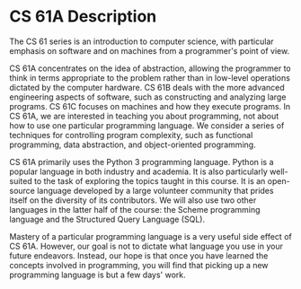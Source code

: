 # CS 61A Description
The CS 61 series is an introduction to computer science, with particular emphasis on software and on machines from a programmer's point of view.

CS 61A concentrates on the idea of abstraction, allowing the programmer to think in terms appropriate to the problem rather than in low-level operations dictated by the computer hardware.
CS 61B deals with the more advanced engineering aspects of software, such as constructing and analyzing large programs.
CS 61C focuses on machines and how they execute programs.
In CS 61A, we are interested in teaching you about programming, not about how to use one particular programming language. We consider a series of techniques for controlling program complexity, such as functional programming, data abstraction, and object-oriented programming.

CS 61A primarily uses the Python 3 programming language. Python is a popular language in both industry and academia. It is also particularly well-suited to the task of exploring the topics taught in this course. It is an open-source language developed by a large volunteer community that prides itself on the diversity of its contributors. We will also use two other languages in the latter half of the course: the Scheme programming language and the Structured Query Language (SQL).

Mastery of a particular programming language is a very useful side effect of CS 61A. However, our goal is not to dictate what language you use in your future endeavors. Instead, our hope is that once you have learned the concepts involved in programming, you will find that picking up a new programming language is but a few days' work.

